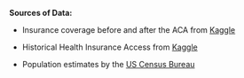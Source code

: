 **Sources of Data:**

* Insurance coverage before and after the ACA from [Kaggle](https://www.kaggle.com/hhs/health-insurance)

* Historical Health Insurance Access from [Kaggle](https://www.kaggle.com/cdc/health-care-access-coverage)

* Population estimates by the [US Census Bureau](https://factfinder.census.gov/faces/nav/jsf/pages/index.xhtml)

